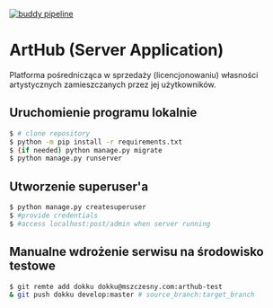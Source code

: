 [![buddy pipeline](https://app.buddy.works/mzpp/mzpp---p--bitbucket-instance/pipelines/pipeline/300110/badge.svg?token=623647084d320a82f313767f0bfed3e698adc43b4cd84d0f3560ef2bbbabae12 "buddy pipeline")](https://app.buddy.works/mzpp/mzpp---p--bitbucket-instance/pipelines/pipeline/300110)

# ArtHub (Server Application)

Platforma pośrednicząca w sprzedaży
(licencjonowaniu) własności artystycznych zamieszczanych przez jej użytkowników.

## Uruchomienie programu lokalnie

```bash
$ # clone repository
$ python -m pip install -r requirements.txt
$ (if needed) python manage.py migrate
$ python manage.py runserver
```

## Utworzenie superuser'a

```bash
$ python manage.py createsuperuser
$ #provide credentials
$ #access localhost:post/admin when server running
```

## Manualne wdrożenie serwisu na środowisko testowe

```bash
$ git remte add dokku dokku@mszczesny.com:arthub-test
& git push dokku develop:master # source_branch:target_branch
```
